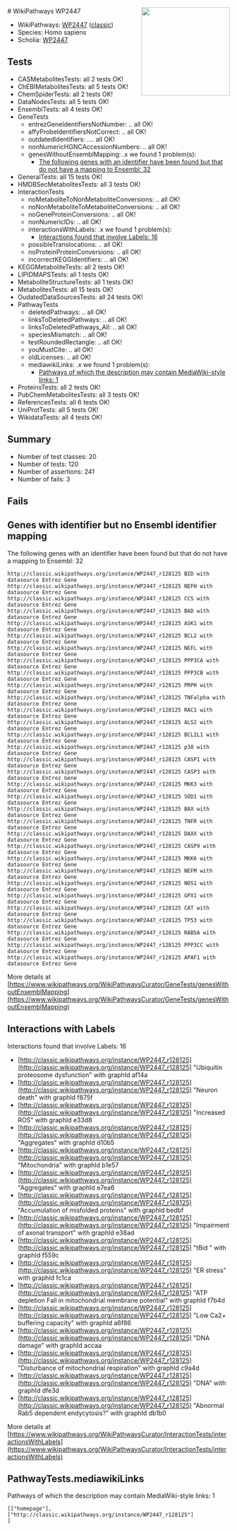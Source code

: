 <img style="float: right; width: 200px" src="https://upload.wikimedia.org/wikipedia/commons/thumb/8/83/Wplogo_with_text_500.png/640px-Wplogo_with_text_500.png" />
# WikiPathways WP2447

* WikiPathways: [WP2447](https://wikipathways.org/pathways/WP2447) ([classic](https://classic.wikipathways.org/instance/WP2447))
* Species: Homo sapiens
* Scholia: [WP2447](https://scholia.toolforge.org/wikipathways/WP2447)
## Tests
* CASMetabolitesTests: all 2 tests OK!
* ChEBIMetabolitesTests: all 5 tests OK!
* ChemSpiderTests: all 2 tests OK!
* DataNodesTests: all 5 tests OK!
* EnsemblTests: all 4 tests OK!
* GeneTests
    * entrezGeneIdentifiersNotNumber: .. all OK!
    * affyProbeIdentifiersNotCorrect: .. all OK!
    * outdatedIdentifiers: .... all OK!
    * nonNumericHGNCAccessionNumbers: .. all OK!
    * genesWithoutEnsemblMapping: .x we found 1 problem(s):
        * [The following genes with an identifier have been found but that do not have a mapping to Ensembl: 32](#c4e5434d)
* GeneralTests: all 15 tests OK!
* HMDBSecMetabolitesTests: all 3 tests OK!
* InteractionTests
    * noMetaboliteToNonMetaboliteConversions: .. all OK!
    * noNonMetaboliteToMetaboliteConversions: .. all OK!
    * noGeneProteinConversions: .. all OK!
    * nonNumericIDs: .. all OK!
    * interactionsWithLabels: .x we found 1 problem(s):
        * [Interactions found that involve Labels: 16](#fe97a8be)
    * possibleTranslocations: .. all OK!
    * noProteinProteinConversions: .. all OK!
    * incorrectKEGGIdentifiers: .. all OK!
* KEGGMetaboliteTests: all 2 tests OK!
* LIPIDMAPSTests: all 1 tests OK!
* MetaboliteStructureTests: all 1 tests OK!
* MetabolitesTests: all 15 tests OK!
* OudatedDataSourcesTests: all 24 tests OK!
* PathwayTests
    * deletedPathways: .. all OK!
    * linksToDeletedPathways: .. all OK!
    * linksToDeletedPathways_All: .. all OK!
    * speciesMismatch: .. all OK!
    * testRoundedRectangle: .. all OK!
    * youMustCite: .. all OK!
    * oldLicenses: .. all OK!
    * mediawikiLinks: .x we found 1 problem(s):
        * [Pathways of which the description may contain MediaWiki-style links: 1](#da69cf45)
* ProteinsTests: all 2 tests OK!
* PubChemMetabolitesTests: all 3 tests OK!
* ReferencesTests: all 6 tests OK!
* UniProtTests: all 5 tests OK!
* WikidataTests: all 4 tests OK!


## Summary

* Number of test classes: 20
* Number of tests: 120
* Number of assertions: 241
* Number of fails: 3

## Fails

<a name="c4e5434d" />

## Genes with identifier but no Ensembl identifier mapping

The following genes with an identifier have been found but that do not have a mapping to Ensembl: 32
```
http://classic.wikipathways.org/instance/WP2447_r128125 BID with datasource Entrez Gene
http://classic.wikipathways.org/instance/WP2447_r128125 NEFH with datasource Entrez Gene
http://classic.wikipathways.org/instance/WP2447_r128125 CCS with datasource Entrez Gene
http://classic.wikipathways.org/instance/WP2447_r128125 BAD with datasource Entrez Gene
http://classic.wikipathways.org/instance/WP2447_r128125 ASK1 with datasource Entrez Gene
http://classic.wikipathways.org/instance/WP2447_r128125 BCL2 with datasource Entrez Gene
http://classic.wikipathways.org/instance/WP2447_r128125 NEFL with datasource Entrez Gene
http://classic.wikipathways.org/instance/WP2447_r128125 PPP3CA with datasource Entrez Gene
http://classic.wikipathways.org/instance/WP2447_r128125 PPP3CB with datasource Entrez Gene
http://classic.wikipathways.org/instance/WP2447_r128125 PRPH with datasource Entrez Gene
http://classic.wikipathways.org/instance/WP2447_r128125 TNFalpha with datasource Entrez Gene
http://classic.wikipathways.org/instance/WP2447_r128125 RAC1 with datasource Entrez Gene
http://classic.wikipathways.org/instance/WP2447_r128125 ALS2 with datasource Entrez Gene
http://classic.wikipathways.org/instance/WP2447_r128125 BCL2L1 with datasource Entrez Gene
http://classic.wikipathways.org/instance/WP2447_r128125 p38 with datasource Entrez Gene
http://classic.wikipathways.org/instance/WP2447_r128125 CASP1 with datasource Entrez Gene
http://classic.wikipathways.org/instance/WP2447_r128125 CASP3 with datasource Entrez Gene
http://classic.wikipathways.org/instance/WP2447_r128125 MKK3 with datasource Entrez Gene
http://classic.wikipathways.org/instance/WP2447_r128125 SOD1 with datasource Entrez Gene
http://classic.wikipathways.org/instance/WP2447_r128125 BAX with datasource Entrez Gene
http://classic.wikipathways.org/instance/WP2447_r128125 TNFR with datasource Entrez Gene
http://classic.wikipathways.org/instance/WP2447_r128125 DAXX with datasource Entrez Gene
http://classic.wikipathways.org/instance/WP2447_r128125 CASP9 with datasource Entrez Gene
http://classic.wikipathways.org/instance/WP2447_r128125 MKK6 with datasource Entrez Gene
http://classic.wikipathways.org/instance/WP2447_r128125 NEFM with datasource Entrez Gene
http://classic.wikipathways.org/instance/WP2447_r128125 NOS1 with datasource Entrez Gene
http://classic.wikipathways.org/instance/WP2447_r128125 GPX1 with datasource Entrez Gene
http://classic.wikipathways.org/instance/WP2447_r128125 CAT with datasource Entrez Gene
http://classic.wikipathways.org/instance/WP2447_r128125 TP53 with datasource Entrez Gene
http://classic.wikipathways.org/instance/WP2447_r128125 RAB5A with datasource Entrez Gene
http://classic.wikipathways.org/instance/WP2447_r128125 PPP3CC with datasource Entrez Gene
http://classic.wikipathways.org/instance/WP2447_r128125 APAF1 with datasource Entrez Gene
```

More details at [https://www.wikipathways.org/WikiPathwaysCurator/GeneTests/genesWithoutEnsemblMapping](https://www.wikipathways.org/WikiPathwaysCurator/GeneTests/genesWithoutEnsemblMapping)

<a name="fe97a8be" />

## Interactions with Labels

Interactions found that involve Labels: 16

* [http://classic.wikipathways.org/instance/WP2447_r128125](http://classic.wikipathways.org/instance/WP2447_r128125) "Ubiquitin proteosome
dysfunction" with graphId af14a
* [http://classic.wikipathways.org/instance/WP2447_r128125](http://classic.wikipathways.org/instance/WP2447_r128125) "Neuron death" with graphId f875f
* [http://classic.wikipathways.org/instance/WP2447_r128125](http://classic.wikipathways.org/instance/WP2447_r128125) "Increased ROS" with graphId e33d8
* [http://classic.wikipathways.org/instance/WP2447_r128125](http://classic.wikipathways.org/instance/WP2447_r128125) "Aggregates" with graphId d10b5
* [http://classic.wikipathways.org/instance/WP2447_r128125](http://classic.wikipathways.org/instance/WP2447_r128125) "Mitochondria" with graphId b1e57
* [http://classic.wikipathways.org/instance/WP2447_r128125](http://classic.wikipathways.org/instance/WP2447_r128125) "Aggregates" with graphId e7ea6
* [http://classic.wikipathways.org/instance/WP2447_r128125](http://classic.wikipathways.org/instance/WP2447_r128125) "Accumulation of
misfolded proteins" with graphId bedbf
* [http://classic.wikipathways.org/instance/WP2447_r128125](http://classic.wikipathways.org/instance/WP2447_r128125) "Impairment of
axonal transport" with graphId e38ad
* [http://classic.wikipathways.org/instance/WP2447_r128125](http://classic.wikipathways.org/instance/WP2447_r128125) "tBid " with graphId f559c
* [http://classic.wikipathways.org/instance/WP2447_r128125](http://classic.wikipathways.org/instance/WP2447_r128125) "ER stress" with graphId fc1ca
* [http://classic.wikipathways.org/instance/WP2447_r128125](http://classic.wikipathways.org/instance/WP2447_r128125) "ATP depletion Fall in
mitochondrial
membrane potential" with graphId f7b4d
* [http://classic.wikipathways.org/instance/WP2447_r128125](http://classic.wikipathways.org/instance/WP2447_r128125) "Low Ca2+ buffering capacity" with graphId a6f86
* [http://classic.wikipathways.org/instance/WP2447_r128125](http://classic.wikipathways.org/instance/WP2447_r128125) "DNA damage" with graphId accaa
* [http://classic.wikipathways.org/instance/WP2447_r128125](http://classic.wikipathways.org/instance/WP2447_r128125) "Disturbance of
mitochondrial respiration" with graphId c9a4d
* [http://classic.wikipathways.org/instance/WP2447_r128125](http://classic.wikipathways.org/instance/WP2447_r128125) "DNA" with graphId dfe3d
* [http://classic.wikipathways.org/instance/WP2447_r128125](http://classic.wikipathways.org/instance/WP2447_r128125) "Abnormal Rab5
dependent endycytosis?" with graphId db1b0


More details at [https://www.wikipathways.org/WikiPathwaysCurator/InteractionTests/interactionsWithLabels](https://www.wikipathways.org/WikiPathwaysCurator/InteractionTests/interactionsWithLabels)

<a name="da69cf45" />

## PathwayTests.mediawikiLinks

Pathways of which the description may contain MediaWiki-style links: 1
```
[["homepage"],
["http://classic.wikipathways.org/instance/WP2447_r128125"]
]
```

